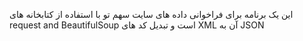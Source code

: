 این یک برنامه برای فراخوانی داده های سایت سهم تو با استفاده از کتابخانه های request and BeautifulSoup است و تبدیل کد های XML آن به JSON
